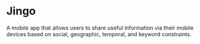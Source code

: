 Jingo
=====

A mobile app that allows users to share useful information via their mobile devices based on social, geographic, temporal, and keyword constraints.